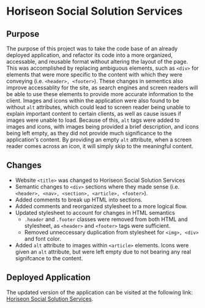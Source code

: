 # Horiseon Social Solution Services
## Purpose
The purpose of this project was to take the code base of an already deployed application, and refactor its code into a more organized, accessable, and reusable format without altering the layout of the page. This was accomplished by replacing ambiguous elements, such as `<div>` for elements that were more specific to the content with which they were conveying (i.e. `<header>, <footer>`). These changes in sementics also improve accessablity for the site, as search engines and screen readers will be able to use these elements to provide more accurate information to the client. Images and icons within the application were also found to be without `alt` attributes, which could lead to screen reader being unable to explain important content to certain clients, as well as cause issues if images were unable to load. Because of this, `alt` tags were added to images and icons, with images being provided a brief description, and icons being left empty, as they did not provide much significance to the application's content. By providing an empty `alt` attribute, when a screen reader comes across an icon, it will simply skip to the meaningful content. 

## Changes
- Website `<title>` was changed to Horiseon Social Solution Services
- Semantic changes to `<div>` sections where they made sense (i.e. `<header>, <nav>, <section>, <article>, <footer>`).
- Added comments to break up HTML into sections.
- Added comments and reorganized stylesheet to a more logical flow.
- Updated stylesheet to account for changes in HTML semantics
  - `.header` and `.footer` classes were removed from both HTML and stylesheet, as `<header>` and `<footer>` tags were sufficient.
  - Removed unneccessary duplication from stylesheet for `<img>, <div>` and font color.
- Added `alt` attribute to images within `<article>` elements. Icons were given an `alt` attribute, but were left empty due to not bearing any real signifcance to the content.

## Deployed Application
The updated version of the application can be visited at the following link:
[Horiseon Social Solution Services](https://cmskorcz.github.io/horiseon-social-solution-services/).